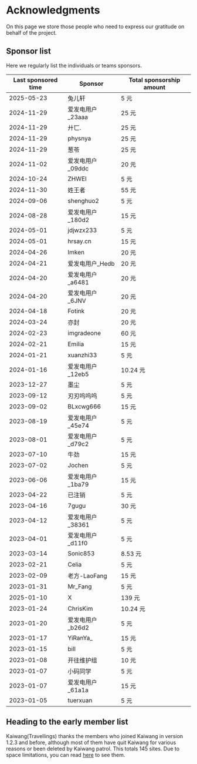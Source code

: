 # Acknowledgments

On this page we store those people who need to express our gratitude on behalf of the project.

## Sponsor list

Here we regularly list the individuals or teams sponsors.

| **Last sponsored time** | **Sponsor**       | **Total sponsorship amount** |
| ----------------------- | ----------------- | ---------------------------- |
| 2025-05-23              | 兔儿轩            | 5 元                         |
| 2024-11-29              | 爱发电用户\_23aaa | 25 元                        |
| 2024-11-29              | 廾匸.             | 25 元                        |
| 2024-11-29              | physnya           | 25 元                        |
| 2024-11-29              | 葱苓              | 25 元                        |
| 2024-11-02              | 爱发电用户\_09ddc | 20 元                        |
| 2024-10-24              | ZHWEI             | 5 元                         |
| 2024-11-30              | 姓王者            | 55 元                        |
| 2024-09-06              | shenghuo2         | 5 元                         |
| 2024-08-28              | 爱发电用户\_180d2 | 15 元                        |
| 2024-05-01              | jdjwzx233         | 5 元                         |
| 2024-05-01              | hrsay.cn          | 15 元                        |
| 2024-04-26              | Imken             | 20 元                        |
| 2024-04-21              | 爱发电用户\_Hedb  | 20 元                        |
| 2024-04-20              | 爱发电用户\_a6481 | 20 元                        |
| 2024-04-20              | 爱发电用户\_6JNV  | 20 元                        |
| 2024-04-18              | Fotink            | 20 元                        |
| 2024-03-24              | 亦封              | 20 元                        |
| 2024-02-23              | imgradeone        | 60 元                        |
| 2024-02-21              | Emilia            | 15 元                        |
| 2024-01-21              | xuanzhi33         | 5 元                         |
| 2024-01-16              | 爱发电用户\_12eb5 | 10.24 元                     |
| 2023-12-27              | 墨尘              | 5 元                         |
| 2023-09-12              | 刃刃呜呜呜        | 5 元                         |
| 2023-09-02              | BLxcwg666         | 15 元                        |
| 2023-08-19              | 爱发电用户\_45e74 | 5 元                         |
| 2023-08-01              | 爱发电用户\_d79c2 | 5 元                         |
| 2023-07-10              | 牛劲              | 15 元                        |
| 2023-07-02              | Jochen            | 5 元                         |
| 2023-06-06              | 爱发电用户\_1ba79 | 15 元                        |
| 2023-04-22              | 已注销            | 5 元                         |
| 2023-04-16              | 7gugu             | 30 元                        |
| 2023-04-12              | 爱发电用户\_38361 | 5 元                         |
| 2023-04-01              | 爱发电用户\_d11f0 | 5 元                         |
| 2023-03-14              | Sonic853          | 8.53 元                      |
| 2023-02-21              | Celia             | 5 元                         |
| 2023-02-09              | 老方-LaoFang      | 15 元                        |
| 2023-01-31              | Mr_Fang           | 5 元                         |
| 2025-01-10              | X                 | 139 元                       |
| 2023-01-24              | ChrisKim          | 10.24 元                     |
| 2023-01-20              | 爱发电用户\_b26d2 | 5 元                         |
| 2023-01-17              | YiRanYa\_         | 15 元                        |
| 2023-01-15              | bill              | 5 元                         |
| 2023-01-08              | 开往维护组        | 10 元                        |
| 2023-01-07              | 小码同学          | 5 元                         |
| 2023-01-07              | 爱发电用户\_61a1a | 15 元                        |
| 2023-01-05              | tuerxuan          | 5 元                         |

## Heading to the early member list

Kaiwang(Travellings) thanks the members who joined Kaiwang in version 1.2.3 and before, although most of them have quit Kaiwang for various reasons or been deleted by Kaiwang patrol. This totals 145 sites. Due to space limitations, you can read [here](https://github.com/travellings-link/travellings/blob/a439f99eb100a454e419eb65182c980e848a9854/README.md#%E7%BD%91%E7%AB%99%E6%94%B6%E5%BD%95) to see them.
